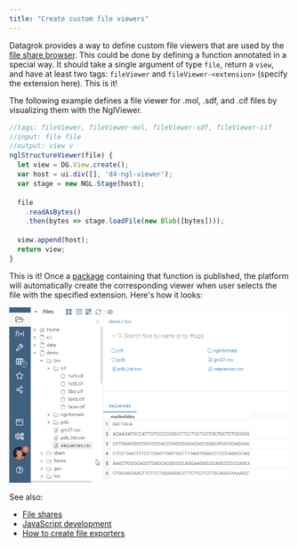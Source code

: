 ```yaml
---
title: "Create custom file viewers"
---
```


Datagrok provides a way to define custom file viewers that are used by the
[file share browser](../../access/files/files.mdx). This could be done by defining a function annotated in a
special way. It should take a single argument of type `file`, return a `view`, and have at least two tags: `fileViewer`
and `fileViewer-<extension>` (specify the extension here). This is it!

The following example defines a file viewer for .mol, .sdf, and .cif files by visualizing them with the NglViewer.
<!--This
is real code from
the ["NglViewer" public package](https://github.com/datagrok-ai/public/blob/master/packages/NglViewer).-->

```js
//tags: fileViewer, fileViewer-mol, fileViewer-sdf, fileViewer-cif
//input: file file
//output: view v
nglStructureViewer(file) {
  let view = DG.View.create();
  var host = ui.div([], 'd4-ngl-viewer');
  var stage = new NGL.Stage(host);

  file
    .readAsBytes()
    .then(bytes => stage.loadFile(new Blob([bytes])));

  view.append(host);
  return view;
}

```

This is it! Once a [package](../develop.md#packages) containing that function is published, the platform will
automatically create the corresponding viewer when user selects the file with the specified extension. Here's how it
looks:

![file-shares-file-viewers](../../access/file-shares-file-viewers.gif)

See also:

* [File shares](../../access/files/files.mdx)
* [JavaScript development](../develop.md)
* [How to create file exporters](file-exporters.md)

